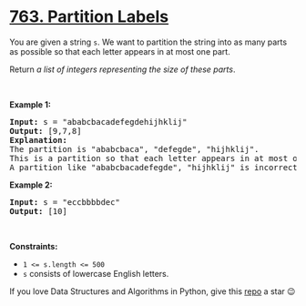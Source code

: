 # [763. Partition Labels][title]

<p>You are given a string <code>s</code>. We want to partition the string into as many parts as possible so that each letter appears in at most one part.</p>
<p>Return <em>a list of integers representing the size of these parts</em>.</p>
<p> </p>
<p><strong>Example 1:</strong></p>
<pre><strong>Input:</strong> s = "ababcbacadefegdehijhklij"
<strong>Output:</strong> [9,7,8]
<strong>Explanation:</strong>
The partition is "ababcbaca", "defegde", "hijhklij".
This is a partition so that each letter appears in at most one part.
A partition like "ababcbacadefegde", "hijhklij" is incorrect, because it splits s into less parts.
</pre>
<p><strong>Example 2:</strong></p>
<pre><strong>Input:</strong> s = "eccbbbbdec"
<strong>Output:</strong> [10]
</pre>
<p> </p>
<p><strong>Constraints:</strong></p>
<ul>
<li><code>1 &lt;= s.length &lt;= 500</code></li>
<li><code>s</code> consists of lowercase English letters.</li>
</ul>


If you love Data Structures and Algorithms in Python, give this [repo][me] a star :wink:

[title]: https://leetcode.com/problems/partition-labels
[me]: https://github.com/bumblebee211196/awesome-python-leetcode